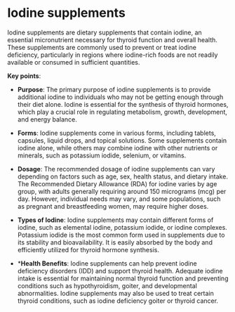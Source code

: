 # Iodine supplements

Iodine supplements are dietary supplements that contain iodine, an essential micronutrient necessary for thyroid function and overall health. These supplements are commonly used to prevent or treat iodine deficiency, particularly in regions where iodine-rich foods are not readily available or consumed in sufficient quantities. 

**Key points**:

* **Purpose**: The primary purpose of iodine supplements is to provide additional iodine to individuals who may not be getting enough through their diet alone. Iodine is essential for the synthesis of thyroid hormones, which play a crucial role in regulating metabolism, growth, development, and energy balance.

* **Forms**: Iodine supplements come in various forms, including tablets, capsules, liquid drops, and topical solutions. Some supplements contain iodine alone, while others may combine iodine with other nutrients or minerals, such as potassium iodide, selenium, or vitamins.

* **Dosage**: The recommended dosage of iodine supplements can vary depending on factors such as age, sex, health status, and dietary intake. The Recommended Dietary Allowance (RDA) for iodine varies by age group, with adults generally requiring around 150 micrograms (mcg) per day. However, individual needs may vary, and some populations, such as pregnant and breastfeeding women, may require higher doses.

* **Types of Iodine**: Iodine supplements may contain different forms of iodine, such as elemental iodine, potassium iodide, or iodine complexes. Potassium iodide is the most common form used in supplements due to its stability and bioavailability. It is easily absorbed by the body and efficiently utilized for thyroid hormone synthesis.

* ***Health Benefits**: Iodine supplements can help prevent iodine deficiency disorders (IDD) and support thyroid health. Adequate iodine intake is essential for maintaining normal thyroid function and preventing conditions such as hypothyroidism, goiter, and developmental abnormalities. Iodine supplements may also be used to treat certain thyroid conditions, such as iodine deficiency goiter or thyroid cancer.
